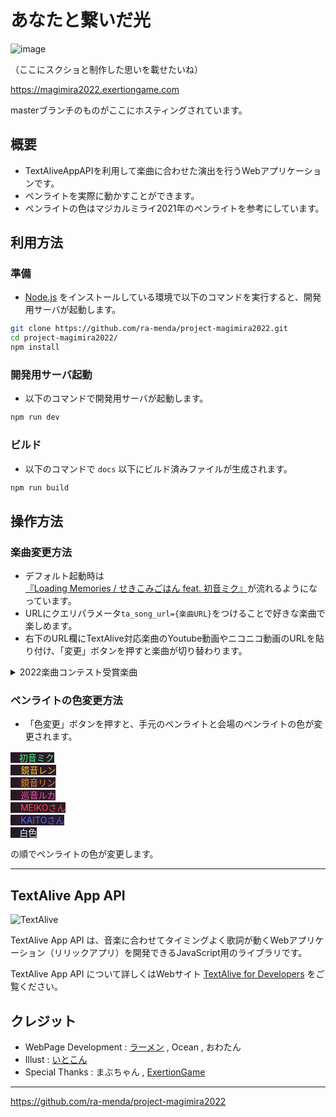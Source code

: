 # あなたと繋いだ光

![image](https://user-images.githubusercontent.com/16377686/179467303-f18077b4-d6b9-4d6d-a2b1-38ce11016923.png)

（ここにスクショと制作した思いを載せたいね）

https://magimira2022.exertiongame.com

masterブランチのものがここにホスティングされています。

## 概要

* TextAliveAppAPIを利用して楽曲に合わせた演出を行うWebアプリケーションです。
* ペンライトを実際に動かすことができます。
* ペンライトの色はマジカルミライ2021年のペンライトを参考にしています。

## 利用方法

### 準備

* [Node.js](https://nodejs.org/) をインストールしている環境で以下のコマンドを実行すると、開発用サーバが起動します。

```sh
git clone https://github.com/ra-menda/project-magimira2022.git
cd project-magimira2022/
npm install
```

### 開発用サーバ起動

* 以下のコマンドで開発用サーバが起動します。

```sh
npm run dev
```

### ビルド

* 以下のコマンドで `docs` 以下にビルド済みファイルが生成されます。

```sh
npm run build
```

## 操作方法

### 楽曲変更方法

* デフォルト起動時は[『Loading Memories / せきこみごはん feat. 初音ミク』](https://www.youtube.com/watch?v=ZOTJgXBkJpc)が流れるようになっています。
* URLにクエリパラメータ`ta_song_url={楽曲URL}`をつけることで好きな楽曲で楽しめます。
* 右下のURL欄にTextAlive対応楽曲のYoutube動画やニコニコ動画のURLを貼り付け、「変更」ボタンを押すと楽曲が切り替わります。

<details>
<summary>2022楽曲コンテスト受賞楽曲</summary>

[『Loading Memories / せきこみごはん feat. 初音ミク』https://www.youtube.com/watch?v=ZOTJgXBkJpc](https://www.youtube.com/watch?v=ZOTJgXBkJpc)

[『青に溶けた風船 / 初音ミク』https://piapro.jp/t/9cSd/20220205030039](https://piapro.jp/t/9cSd/20220205030039)

[『歌の欠片と / MEIKO』https://www.youtube.com/watch?v=CkIy0PdUGjk](https://www.youtube.com/watch?v=CkIy0PdUGjk)

[『未完のストーリー / 初音ミク』https://www.youtube.com/watch?v=GSt0gPV2E9M](https://www.youtube.com/watch?v=GSt0gPV2E9M)

[『Miku＆cat nap - みはるかす』https://www.youtube.com/watch?v=qVTavYjd9Ek](https://www.youtube.com/watch?v=qVTavYjd9Ek)

[『201 - fear ft. hatsune miku』https://www.youtube.com/watch?v=ZK2rp1VdNy4](https://www.youtube.com/watch?v=ZK2rp1VdNy4)
</details>

### ペンライトの色変更方法

* 「色変更」ボタンを押すと、手元のペンライトと会場のペンライトの色が変更されます。

<span style="background-color:#130110E5">
1. <span style="color: #46FF82 ">初音ミク</span><br>
2. <span style="color: #ffc527">鏡音レン</span><br>
3. <span style="color: #f58e2d">鏡音リン</span><br>
4. <span style="color: #fc52ad">巡音ルカ</span><br>
5. <span style="color: #ff4848">MEIKOさん</span><br>
6. <span style="color: #4668ff">KAITOさん</span><br>
7. <span style="color: #d6ffff">白色</span><br>
</span>

の順でペンライトの色が変更します。

---

## TextAlive App API

![TextAlive](https://i.gyazo.com/thumb/1000/5301e6f642d255c5cfff98e049b6d1f3-png.png)

TextAlive App API は、音楽に合わせてタイミングよく歌詞が動くWebアプリケーション（リリックアプリ）を開発できるJavaScript用のライブラリです。

TextAlive App API について詳しくはWebサイト [TextAlive for Developers](https://developer.textalive.jp/) をご覧ください。

## クレジット

* WebPage Development : [ラーメン](https://twitter.com/ramenda) , Ocean , おわたん
* Illust : [いとこん](https://twitter.com/itokon71)
* Special Thanks : まぶちゃん , [ExertionGame](https://twitter.com/ExertionGame)

---
https://github.com/ra-menda/project-magimira2022
